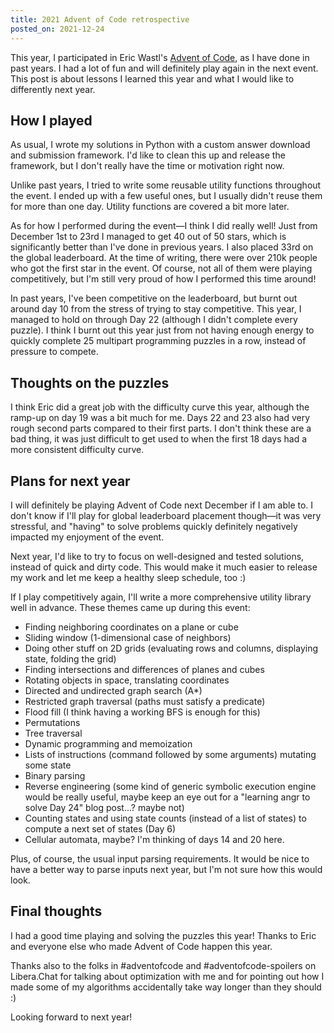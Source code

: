 ```yaml
---
title: 2021 Advent of Code retrospective
posted_on: 2021-12-24
---
```


This year, I participated in Eric Wastl's [Advent of Code](https://adventofcode.com), as I have done in past years. I had a lot of fun and will definitely play again in the next event. This post is about lessons I learned this year and what I would like to differently next year.

## How I played

As usual, I wrote my solutions in Python with a custom answer download and submission framework. I'd like to clean this up and release the framework, but I don't really have the time or motivation right now.

Unlike past years, I tried to write some reusable utility functions throughout the event. I ended up with a few useful ones, but I usually didn't reuse them for more than one day. Utility functions are covered a bit more later.

As for how I performed during the event—I think I did really well! Just from December 1st to 23rd I managed to get 40 out of 50 stars, which is significantly better than I've done in previous years. I also placed 33rd on the global leaderboard. At the time of writing, there were over 210k people who got the first star in the event. Of course, not all of them were playing competitively, but I'm still very proud of how I performed this time around!

In past years, I've been competitive on the leaderboard, but burnt out around day 10 from the stress of trying to stay competitive. This year, I managed to hold on through Day 22 (although I didn't complete every puzzle). I think I burnt out this year just from not having enough energy to quickly complete 25 multipart programming puzzles in a row, instead of pressure to compete.

## Thoughts on the puzzles

I think Eric did a great job with the difficulty curve this year, although the ramp-up on day 19 was a bit much for me. Days 22 and 23 also had very rough second parts compared to their first parts. I don't think these are a bad thing, it was just difficult to get used to when the first 18 days had a more consistent difficulty curve.

## Plans for next year

I will definitely be playing Advent of Code next December if I am able to. I don't know if I'll play for global leaderboard placement though—it was very stressful, and "having" to solve problems quickly definitely negatively impacted my enjoyment of the event.

Next year, I'd like to try to focus on well-designed and tested solutions, instead of quick and dirty code. This would make it much easier to release my work and let me keep a healthy sleep schedule, too :)

If I play competitively again, I'll write a more comprehensive utility library well in advance. These themes came up during this event:

* Finding neighboring coordinates on a plane or cube
* Sliding window (1-dimensional case of neighbors)
* Doing other stuff on 2D grids (evaluating rows and columns, displaying state, folding the grid)
* Finding intersections and differences of planes and cubes
* Rotating objects in space, translating coordinates
* Directed and undirected graph search (A*)
* Restricted graph traversal (paths must satisfy a predicate)
* Flood fill (I think having a working BFS is enough for this)
* Permutations
* Tree traversal
* Dynamic programming and memoization
* Lists of instructions (command followed by some arguments) mutating some state
* Binary parsing
* Reverse engineering (some kind of generic symbolic execution engine would be really useful, maybe keep an eye out for a "learning angr to solve Day 24" blog post...? maybe not)
* Counting states and using state counts (instead of a list of states) to compute a next set of states (Day 6)
* Cellular automata, maybe? I'm thinking of days 14 and 20 here.

Plus, of course, the usual input parsing requirements. It would be nice to have a better way to parse inputs next year, but I'm not sure how this would look.

## Final thoughts

I had a good time playing and solving the puzzles this year! Thanks to Eric and everyone else who made Advent of Code happen this year.

Thanks also to the folks in #adventofcode and #adventofcode-spoilers on Libera.Chat for talking about optimization with me and for pointing out how I made some of my algorithms accidentally take way longer than they should :)

Looking forward to next year!
